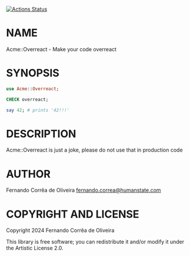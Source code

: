 [![Actions Status](https://github.com/FCO/Acme-Overreact/actions/workflows/test.yml/badge.svg)](https://github.com/FCO/Acme-Overreact/actions)

NAME
====

Acme::Overreact - Make your code overreact

SYNOPSIS
========

```raku
use Acme::Overreact;

CHECK overreact;

say 42; # prints '42!!!'
```

DESCRIPTION
===========

Acme::Overreact is just a joke, please do not use that in production code

AUTHOR
======

Fernando Corrêa de Oliveira <fernando.correa@humanstate.com>

COPYRIGHT AND LICENSE
=====================

Copyright 2024 Fernando Corrêa de Oliveira

This library is free software; you can redistribute it and/or modify it under the Artistic License 2.0.

